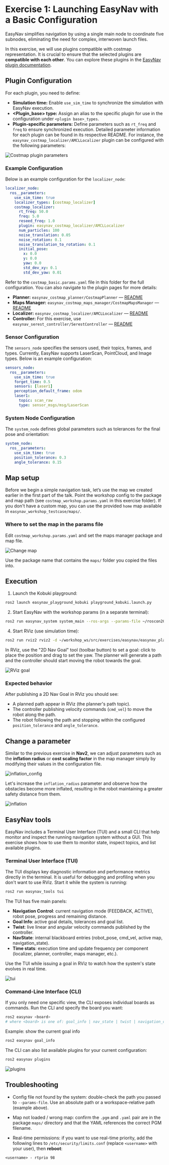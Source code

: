 # Exercise 1: Launching EasyNav with a Basic Configuration

EasyNav simplifies navigation by using a single main node to coordinate five subnodes, eliminating the need for complex, interwoven launch files.

In this exercise, we will use plugins compatible with costmap representation. It is crucial to ensure that the selected plugins are **compatible with each other**. You can explore these plugins in the [EasyNav plugin documentation](https://easynavigation.github.io/plugins/index.html).

## Plugin Configuration

For each plugin, you need to define:
- **Simulation time:** Enable `use_sim_time` to synchronize the simulation with EasyNav execution.
- **<Plugin_base> type:** Assign an alias to the specific plugin for use in the configuration under `<plugin base>_types`.
- **Plugin-specific parameters:** Define parameters such as `rt_freq` and `freq` to ensure synchronized execution. Detailed parameter information for each plugin can be found in its respective README. For instance, the `easynav_costmap_localizer/AMCLLocalizer` plugin can be configured with the following parameters:

![Costmap plugin parameters](img/costmap_plugin_params.png)

### Example Configuration

Below is an example configuration for the `localizer_node`:

```yaml
localizer_node:
  ros__parameters:
    use_sim_time: true
    localizer_types: [costmap_localizer]
    costmap_localizer:
      rt_freq: 50.0
      freq: 5.0
      reseed_freq: 1.0
      plugin: easynav_costmap_localizer/AMCLLocalizer
      num_particles: 100
      noise_translation: 0.05
      noise_rotation: 0.1
      noise_translation_to_rotation: 0.1
      initial_pose:
        x: 0.0
        y: 0.0
        yaw: 0.0
        std_dev_xy: 0.1
        std_dev_yaw: 0.01
```

Refer to the `costmap_basic.params.yaml` file in this folder for the full configuration. You can also navigate to the plugin pages for more details:
- **Planner:** `easynav_costmap_planner/CostmapPlanner` — [README](https://github.com/EasyNavigation/easynav_plugins/blob/jazzy/planners/easynav_costmap_planner/README.md)
- **Maps Manager:** `easynav_costmap_maps_manager/CostmapMapsManager` — [README](https://github.com/EasyNavigation/easynav_plugins/tree/jazzy/maps_managers/easynav_costmap_maps_manager/README.md)
- **Localizer:** `easynav_costmap_localizer/AMCLLocalizer` — [README](https://github.com/EasyNavigation/easynav_plugins/blob/jazzy/localizers/easynav_costmap_localizer/README.md)
- **Controller:** For this exercise, use `easynav_serest_controller/SerestController` — [README](https://github.com/EasyNavigation/easynav_plugins/tree/jazzy/controllers/easynav_serest_controller/README.md)

### Sensor Configuration

The `sensors_node` specifies the sensors used, their topics, frames, and types. Currently, EasyNav supports LaserScan, PointCloud, and Image types. Below is an example configuration:

```yaml
sensors_node:
  ros__parameters:
    use_sim_time: true
    forget_time: 0.5
    sensors: [laser1]
    perception_default_frame: odom
    laser1:
      topic: scan_raw
      type: sensor_msgs/msg/LaserScan
```

### System Node Configuration

The `system_node` defines global parameters such as tolerances for the final pose and orientation:

```yaml
system_node:
  ros__parameters:
    use_sim_time: true
    position_tolerance: 0.3
    angle_tolerance: 0.15
```

## Map setup

Before we begin a simple navigation task, let’s use the map we created earlier in the first part of the talk. Point the workshop config to the package and map path (see `costmap_workshop.params.yaml` in this exercise folder). If you don't have a custom map, you can use the provided `home` map available in `easynav_workshop_testcase/maps/`.


### Where to set the map in the params file

Edit `costmap_workshop.params.yaml` and set the maps manager package and map file. 

![Change map](img/change_map.png)

Use the package name that contains the `maps/` folder you copied the files into.

## Execution


1. Launch the Kobuki playground:
```bash
ros2 launch easynav_playground_kobuki playground_kobuki.launch.py
```

2. Start EasyNav with the workshop params (in a separate terminal):
```bash
ros2 run easynav_system system_main --ros-args --params-file ~/roscon2025_workshop/exercises/easynav/1.basic_config/costmap_workshop.params.yaml 
```

4. Start RViz (use simulation time):
```bash
ros2 run rviz2 rviz2 -d ~/workshop_ws/src/exercises/easynav/easynav_playground/easynav_workshop_testcase/rviz/costmap.rviz 
```

In RViz, use the "2D Nav Goal" tool (toolbar button) to set a goal: click to place the position and drag to set the yaw. The planner will generate a path and the controller should start moving the robot towards the goal.

![RViz goal](img/rviz.png)


### Expected behavior

After publishing a 2D Nav Goal in RViz you should see:
- A planned path appear in RViz (the planner's path topic).
- The controller publishing velocity commands (`cmd_vel`) to move the robot along the path.
- The robot following the path and stopping within the configured `position_tolerance` and `angle_tolerance`.

## Change a parameter

Similar to the previous exercise in **Nav2**, we can adjust parameters such as the **inflation radius** or **cost scaling factor** in the map manager simply by modifying their values in the configuration file.

![inflation_config](img/inflation_config.png)

Let's increase the `inflation_radius` parameter and observe how the obstacles become more inflated, resulting in the robot maintaining a greater safety distance from them.

![inflation](img/inflation.png)

## EasyNav tools

EasyNav includes a Terminal User Interface (TUI) and a small CLI that help monitor and inspect the running navigation system without a GUI. This exercise shows how to use them to monitor state, inspect topics, and list available plugins.

### Terminal User Interface (TUI)

The TUI displays key diagnostic information and performance metrics directly in the terminal. It is useful for debugging and profiling when you don't want to use RViz. Start it while the system is running:

```bash
ros2 run easynav_tools tui
```

The TUI has five main panels:
- **Navigation Control**: current navigation mode (FEEDBACK, ACTIVE), robot pose, progress and remaining distance.
- **Goal Info**: active goal details, tolerances and goal list.
- **Twist**: live linear and angular velocity commands published by the controller.
- **NavState**: internal blackboard entries (robot_pose, cmd_vel, active map, navigation_state).
- **Time stats**: execution time and update frequency per component (localizer, planner, controller, maps manager, etc.).

Use the TUI while issuing a goal in RViz to watch how the system's state evolves in real time.

![tui](img/tui.png)

### Command-Line Interface (CLI)

If you only need one specific view, the CLI exposes individual boards as commands. Run the CLI and specify the board you want:

```bash
ros2 easynav <board>
# where <board> is one of: goal_info | nav_state | twist | navigation_control | timestat
```

Example: show the current goal info
```bash
ros2 easynav goal_info
```

The CLI can also list available plugins for your current configuration:

```bash
ros2 easynav plugins
```
![plugins](img/plugins.png)

## Troubleshooting

- Config file not found by the system: double-check the path you passed to `--params-file`. Use an absolute path or a workspace-relative path (example above).
- Map not loaded / wrong map: confirm the `.pgm` and `.yaml` pair are in the package `maps/` directory and that the YAML references the correct PGM filename.

- Real-time permissions: if you want to use real-time priority, add the following lines to `/etc/security/limits.conf` (replace `<username>` with your user), then **reboot**:

```text
<username> - rtprio 98
```
